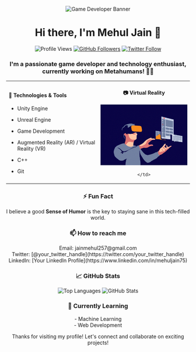 <!-- Banner -->
<p align="center">
  <img src="https://wallpapercave.com/wp/wp7664856.png" alt="Game Developer Banner">
</p>

<!-- Title -->
<h1 align="center">Hi there, I'm Mehul Jain 👋</h1>

<!-- Badges or Shields (optional) -->
<p align="center">
  <img src="https://komarev.com/ghpvc/?username=your_username" alt="Profile Views" />
  <a href="https://github.com/mehuljain75"><img src="https://img.shields.io/github/followers/mehuljain75?style=social" alt="GitHub Followers" /></a>
  <a href="https://twitter.com/your_twitter_handle"><img src="https://img.shields.io/twitter/follow/your_twitter_handle?style=social" alt="Twitter Follow" /></a>
</p>

<!-- Introduction -->
<h3 align="center">I'm a passionate game developer and technology enthusiast, currently working on <strong>Metahumans</strong>! 🦸‍♂️</h3>

<!-- Technologies & Tools with Image on the Right -->
<table>
  <tr>
    <td width="50%">
      
#### 🔧 Technologies & Tools

- Unity Engine
- Unreal Engine
- Game Development
- Augmented Reality (AR) / Virtual Reality (VR)
- C++
- Git

    </td>
    <td width="50%" align="center">
      
#### 📷 Virtual Reality

![Virtual Reality GIF](https://github.com/mehuljain75/mehuljain75/blob/main/vr.gif)

    </td>
  </tr>
</table>

<!-- Fun Fact -->
<h3 align="center">⚡ Fun Fact</h3>
<p align="center">I believe a good <strong>Sense of Humor</strong> is the key to staying sane in this tech-filled world.</p>

<!-- How to reach me -->
<h3 align="center">📫 How to reach me</h3>
<p align="center">
  Email: jainmehul257@gmail.com<br>
  Twitter: [@your_twitter_handle](https://twitter.com/your_twitter_handle)<br>
  LinkedIn: [Your LinkedIn Profile](https://www.linkedin.com/in/mehuljain75)
</p>

<!-- GitHub Stats -->
<h3 align="center">📈 GitHub Stats</h3>
<p align="center">
  <img src="https://github-readme-stats.vercel.app/api/top-langs/?username=mehuljain75&layout=compact&hide=html" alt="Top Languages" />
  <img src="https://github-readme-stats.vercel.app/api?username=mehuljain75&show_icons=true&hide_title=true" alt="GitHub Stats" />
</p>

<!-- Additional Info (optional) -->
<h3 align="center">🌱 Currently Learning</h3>
<p align="center">
  - Machine Learning<br>
  - Web Development
</p>

<!-- Footer -->
<p align="center">Thanks for visiting my profile! Let's connect and collaborate on exciting projects!</p>
